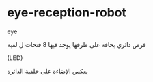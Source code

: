 # eye-reception-robot
eye

قرص دائري بحافة على طرفها يوجد فيها 8 فتحات ل لمبة

(LED) 

يعكس الإضاءة على خلفية الدائرة
